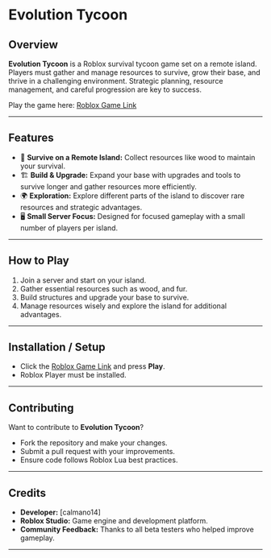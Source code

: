 # Evolution Tycoon

## Overview
**Evolution Tycoon** is a Roblox survival tycoon game set on a remote island. Players must gather and manage resources to survive, grow their base, and thrive in a challenging environment. Strategic planning, resource management, and careful progression are key to success.

Play the game here: [Roblox Game Link](https://www.roblox.com/games/84255951272989/Evolution-Tycoon)

---

## Features

- 🌴 **Survive on a Remote Island:** Collect resources like wood to maintain your survival.  
- 🏗 **Build & Upgrade:** Expand your base with upgrades and tools to survive longer and gather resources more efficiently.  
- 🌍 **Exploration:** Explore different parts of the island to discover rare resources and strategic advantages.  
- 🖥 **Small Server Focus:** Designed for focused gameplay with a small number of players per island.

---

## How to Play

1. Join a server and start on your island.  
2. Gather essential resources such as wood, and fur.  
3. Build structures and upgrade your base to survive.  
4. Manage resources wisely and explore the island for additional advantages.  

---

## Installation / Setup

- Click the [Roblox Game Link](https://www.roblox.com/games/84255951272989/Evolution-Tycoon) and press **Play**.  
- Roblox Player must be installed.

---

## Contributing

Want to contribute to **Evolution Tycoon**?  
- Fork the repository and make your changes.  
- Submit a pull request with your improvements.  
- Ensure code follows Roblox Lua best practices.

---

## Credits

- **Developer:** [calmano14]  
- **Roblox Studio:** Game engine and development platform.  
- **Community Feedback:** Thanks to all beta testers who helped improve gameplay.

---
